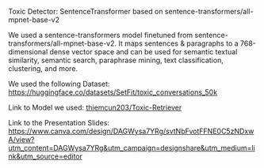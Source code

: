 Toxic Detector: SentenceTransformer based on sentence-transformers/all-mpnet-base-v2

We used a sentence-transformers model finetuned from sentence-transformers/all-mpnet-base-v2. It maps sentences & paragraphs to a 768-dimensional dense vector space and can be used for semantic textual similarity, semantic search, paraphrase mining, text classification, clustering, and more.

We used the following Dataset: https://huggingface.co/datasets/SetFit/toxic_conversations_50k

Link to Model we used: [thiemcun203/Toxic-Retriever](https://huggingface.co/thiemcun203/Toxic-Retriever)

Link to the Presentation Slides: https://www.canva.com/design/DAGWysa7YRg/svtNbFvotFFNE0C5zNDxwA/view?utm_content=DAGWysa7YRg&utm_campaign=designshare&utm_medium=link&utm_source=editor
